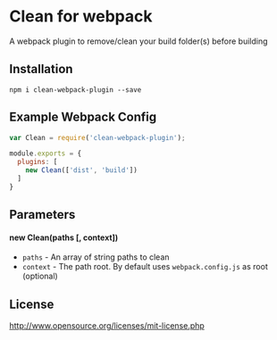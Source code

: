 # Clean for webpack
A webpack plugin to remove/clean your build folder(s) before building

## Installation
```
npm i clean-webpack-plugin --save
```

## Example Webpack Config

``` javascript
var Clean = require('clean-webpack-plugin');

module.exports = {
  plugins: [
    new Clean(['dist', 'build'])
  ]
}
```


## Parameters

#### new Clean(paths [, context])

* `paths` -  An array of string paths to clean
* `context` - The path root. By default uses ``webpack.config.js`` as root (optional)


## License
http://www.opensource.org/licenses/mit-license.php

